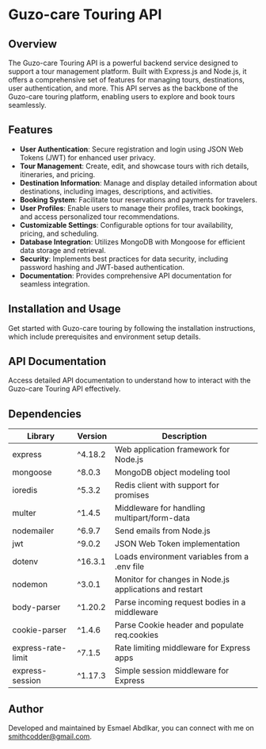 # Guzo-care Touring API

## Overview

The Guzo-care Touring API is a powerful backend service designed  to support a tour management platform. Built with Express.js and Node.js, it offers a comprehensive set of features for managing tours, destinations, user authentication, and more. This API serves  as the backbone of the Guzo-care touring platform, enabling users to explore and book tours seamlessly.

## Features

- **User Authentication**: Secure registration and login using JSON Web Tokens (JWT) for enhanced user privacy.
- **Tour Management**: Create, edit, and showcase tours with rich details, itineraries, and pricing.
- **Destination Information**: Manage and display detailed information about destinations, including images, descriptions, and activities.
- **Booking System**: Facilitate tour reservations and payments for travelers.
- **User Profiles**: Enable users to manage their profiles, track bookings, and access personalized tour recommendations.
- **Customizable Settings**: Configurable options for tour availability, pricing, and scheduling.
- **Database Integration**: Utilizes MongoDB with Mongoose for efficient data storage and retrieval.
- **Security**: Implements best practices for data security, including password hashing and JWT-based authentication.
- **Documentation**: Provides comprehensive API documentation for seamless integration.

## Installation and Usage

Get started with Guzo-care touring by following the installation instructions, which include prerequisites and environment setup details.

## API Documentation

Access detailed API documentation to understand how to interact with the Guzo-care Touring API effectively.

## Dependencies

| Library                 | Version  | Description                                        |
|-------------------------|----------|----------------------------------------------------|
| express                 | ^4.18.2  | Web application framework for Node.js              |
| mongoose                | ^8.0.3   | MongoDB object modeling tool                       |
| ioredis                 | ^5.3.2   | Redis client with support for promises             |
| multer                  | ^1.4.5   | Middleware for handling multipart/form-data       |
| nodemailer              | ^6.9.7   | Send emails from Node.js                          |
| jwt                     | ^9.0.2   | JSON Web Token implementation       
| dotenv                  | ^16.3.1  | Loads environment variables from a .env file      |
| nodemon                 | ^3.0.1  | Monitor for changes in Node.js applications and restart 
 body-parser             | ^1.20.2  | Parse incoming request bodies in a middleware     |
| cookie-parser           | ^1.4.6   | Parse Cookie header and populate req.cookies      |
| express-rate-limit      | ^7.1.5   | Rate limiting middleware for Express apps         |
| express-session         | ^1.17.3  | Simple session middleware for Express              |


## Author

Developed and maintained by Esmael Abdlkar, you can connect with me on  smithcodder@gmail.com.

